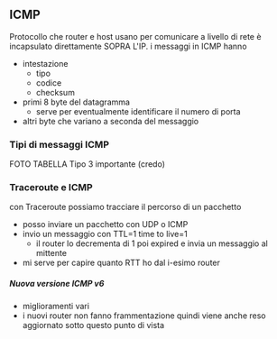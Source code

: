 ## ICMP
Protocollo che router e host usano per comunicare a livello di rete
è incapsulato direttamente SOPRA L'IP.
i messaggi in ICMP hanno
- intestazione
	- tipo
	- codice
	- checksum
- primi 8 byte del datagramma
	- serve per eventualmente identificare il numero di porta
- altri byte che variano a seconda del messaggio

### Tipi di messaggi ICMP
FOTO TABELLA
Tipo 3 importante (credo)


### Traceroute e ICMP
con Traceroute possiamo tracciare il percorso di un pacchetto
- posso inviare un pacchetto con UDP o ICMP
- invio un messaggio con TTL=1 time to live=1
    - il router lo decrementa di 1 poi expired e invia un messaggio al mittente
- mi serve per capire quanto RTT ho dal i-esimo router 
##### Nuova versione ICMP v6
- miglioramenti vari 
- i nuovi router non fanno frammentazione quindi viene anche reso aggiornato sotto questo punto di vista

